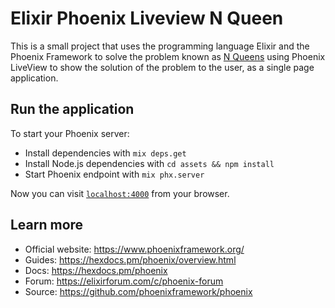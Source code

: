 # Elixir Phoenix Liveview N Queen

This is a small project that uses the programming language Elixir and the Phoenix Framework to solve the problem known as [N Queens](https://en.wikipedia.org/wiki/Eight_queens_puzzle) using Phoenix LiveView to show the solution of the problem to the user, as a single page application.

## Run the application

To start your Phoenix server:

  * Install dependencies with `mix deps.get`
  * Install Node.js dependencies with `cd assets && npm install`
  * Start Phoenix endpoint with `mix phx.server`

Now you can visit [`localhost:4000`](http://localhost:4000) from your browser.

## Learn more

  * Official website: https://www.phoenixframework.org/
  * Guides: https://hexdocs.pm/phoenix/overview.html
  * Docs: https://hexdocs.pm/phoenix
  * Forum: https://elixirforum.com/c/phoenix-forum
  * Source: https://github.com/phoenixframework/phoenix
